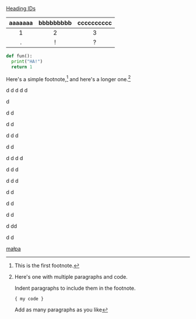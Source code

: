 [Heading IDs](małpa)

|aaaaaaa|bbbbbbbbb|cccccccccc|
|:---:|:---:|:---:|
|1|2|3|
|.|!|?|

```python
def fun():
  print("HA!")
  return 1
```

Here's a simple footnote,[^1] and here's a longer one.[^bignote]

[^1]: This is the first footnote.

[^bignote]: Here's one with multiple paragraphs and code.

    Indent paragraphs to include them in the footnote.

    `{ my code }`

    Add as many paragraphs as you like





d
d
d
d
d

d

d
d

d
d

d
d
d

d
d

d
d
d
d

d
d
d

d
d
d

d
d

d
d

d
d

d
dd

d
d

[małpa](#małpa)
